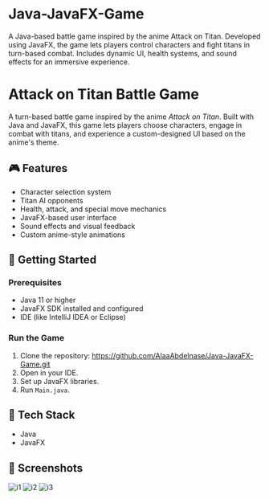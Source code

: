 # Java-JavaFX-Game
A Java-based battle game inspired by the anime Attack on Titan. Developed using JavaFX, the game lets players control characters and fight titans in turn-based combat. Includes dynamic UI, health systems, and sound effects for an immersive experience.
# Attack on Titan Battle Game

A turn-based battle game inspired by the anime *Attack on Titan*. Built with Java and JavaFX, this game lets players choose characters, engage in combat with titans, and experience a custom-designed UI based on the anime's theme.

## 🎮 Features
- Character selection system
- Titan AI opponents
- Health, attack, and special move mechanics
- JavaFX-based user interface
- Sound effects and visual feedback
- Custom anime-style animations

## 🚀 Getting Started

### Prerequisites
- Java 11 or higher
- JavaFX SDK installed and configured
- IDE (like IntelliJ IDEA or Eclipse)

### Run the Game
1. Clone the repository:
 https://github.com/AlaaAbdelnase/Java-JavaFX-Game.git
2. Open in your IDE.
3. Set up JavaFX libraries.
4. Run `Main.java`.

## 🧱 Tech Stack
- Java
- JavaFX

## 📸 Screenshots

![i1](https://github.com/user-attachments/assets/22e15cfa-a94b-488b-aca2-ba2e08f82918)
![i2](https://github.com/user-attachments/assets/8cfceed5-1d74-4ce6-99b8-e21df1288565)
![i3](https://github.com/user-attachments/assets/3256f1b6-31ea-452a-b2c5-9153136d6387)


